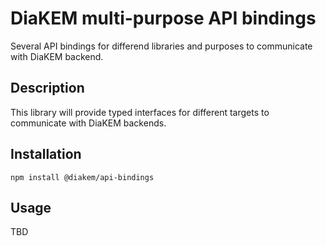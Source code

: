 # DiaKEM multi-purpose API bindings

Several API bindings for differend libraries and purposes to communicate with DiaKEM backend.

## Description 

This library will provide typed interfaces for different targets to communicate with DiaKEM backends. 

## Installation

`npm install @diakem/api-bindings`

## Usage

TBD
